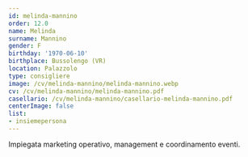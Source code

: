 ```yaml
---
id: melinda-mannino
order: 12.0
name: Melinda
surname: Mannino
gender: F
birthday: '1970-06-10'
birthplace: Bussolengo (VR)
location: Palazzolo
type: consigliere
image: /cv/melinda-mannino/melinda-mannino.webp
cv: /cv/melinda-mannino/melinda-mannino.pdf
casellario: /cv/melinda-mannino/casellario-melinda-mannino.pdf
centerImage: false
list:
- insiemepersona
---
```


Impiegata marketing operativo, management e coordinamento eventi.